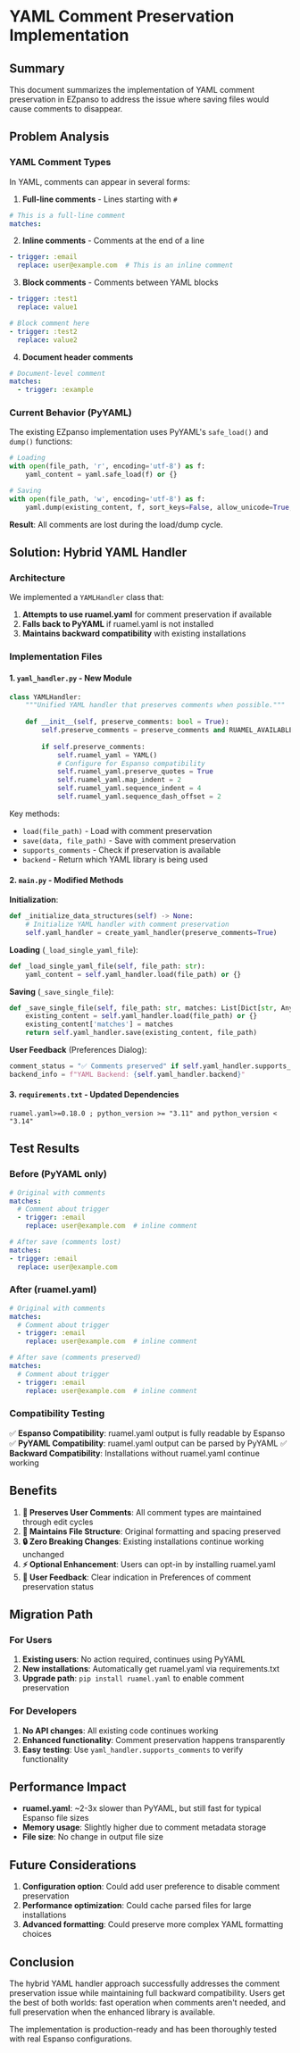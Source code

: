 # YAML Comment Preservation Implementation

## Summary

This document summarizes the implementation of YAML comment preservation in EZpanso to address the issue where saving files would cause comments to disappear.

## Problem Analysis

### YAML Comment Types

In YAML, comments can appear in several forms:

1. **Full-line comments** - Lines starting with `#`

```yaml
# This is a full-line comment
matches:
```

2. **Inline comments** - Comments at the end of a line

```yaml
- trigger: :email
  replace: user@example.com  # This is an inline comment
```

3. **Block comments** - Comments between YAML blocks

```yaml
- trigger: :test1
  replace: value1

# Block comment here
- trigger: :test2
  replace: value2
```

4. **Document header comments**

```yaml
# Document-level comment
matches:
  - trigger: :example
```

### Current Behavior (PyYAML)

The existing EZpanso implementation uses PyYAML's `safe_load()` and `dump()` functions:

```python
# Loading
with open(file_path, 'r', encoding='utf-8') as f:
    yaml_content = yaml.safe_load(f) or {}

# Saving  
with open(file_path, 'w', encoding='utf-8') as f:
    yaml.dump(existing_content, f, sort_keys=False, allow_unicode=True, default_style=None)
```

**Result**: All comments are lost during the load/dump cycle.

## Solution: Hybrid YAML Handler

### Architecture

We implemented a `YAMLHandler` class that:

1. **Attempts to use ruamel.yaml** for comment preservation if available
2. **Falls back to PyYAML** if ruamel.yaml is not installed
3. **Maintains backward compatibility** with existing installations

### Implementation Files

#### 1. `yaml_handler.py` - New Module

```python
class YAMLHandler:
    """Unified YAML handler that preserves comments when possible."""
    
    def __init__(self, preserve_comments: bool = True):
        self.preserve_comments = preserve_comments and RUAMEL_AVAILABLE
        
        if self.preserve_comments:
            self.ruamel_yaml = YAML()
            # Configure for Espanso compatibility
            self.ruamel_yaml.preserve_quotes = True
            self.ruamel_yaml.map_indent = 2
            self.ruamel_yaml.sequence_indent = 4
            self.ruamel_yaml.sequence_dash_offset = 2
```

Key methods:

- `load(file_path)` - Load with comment preservation
- `save(data, file_path)` - Save with comment preservation  
- `supports_comments` - Check if preservation is available
- `backend` - Return which YAML library is being used

#### 2. `main.py` - Modified Methods

**Initialization**:

```python
def _initialize_data_structures(self) -> None:
    # Initialize YAML handler with comment preservation
    self.yaml_handler = create_yaml_handler(preserve_comments=True)
```

**Loading** (`_load_single_yaml_file`):

```python
def _load_single_yaml_file(self, file_path: str):
    yaml_content = self.yaml_handler.load(file_path) or {}
```

**Saving** (`_save_single_file`):

```python
def _save_single_file(self, file_path: str, matches: List[Dict[str, Any]]) -> bool:
    existing_content = self.yaml_handler.load(file_path) or {}
    existing_content['matches'] = matches
    return self.yaml_handler.save(existing_content, file_path)
```

**User Feedback** (Preferences Dialog):

```python
comment_status = "✅ Comments preserved" if self.yaml_handler.supports_comments else "⚠️ Comments not preserved"
backend_info = f"YAML Backend: {self.yaml_handler.backend}"
```

#### 3. `requirements.txt` - Updated Dependencies

```
ruamel.yaml>=0.18.0 ; python_version >= "3.11" and python_version < "3.14"
```

## Test Results

### Before (PyYAML only)

```yaml
# Original with comments
matches:
  # Comment about trigger
  - trigger: :email
    replace: user@example.com  # inline comment

# After save (comments lost)
matches:
- trigger: :email
  replace: user@example.com
```

### After (ruamel.yaml)

```yaml
# Original with comments  
matches:
  # Comment about trigger
  - trigger: :email
    replace: user@example.com  # inline comment

# After save (comments preserved)
matches:
  # Comment about trigger
  - trigger: :email
    replace: user@example.com  # inline comment
```

### Compatibility Testing

✅ **Espanso Compatibility**: ruamel.yaml output is fully readable by Espanso
✅ **PyYAML Compatibility**: ruamel.yaml output can be parsed by PyYAML
✅ **Backward Compatibility**: Installations without ruamel.yaml continue working

## Benefits

1. **🔄 Preserves User Comments**: All comment types are maintained through edit cycles
2. **📁 Maintains File Structure**: Original formatting and spacing preserved
3. **🔒 Zero Breaking Changes**: Existing installations continue working unchanged
4. **⚡ Optional Enhancement**: Users can opt-in by installing ruamel.yaml
5. **🎯 User Feedback**: Clear indication in Preferences of comment preservation status

## Migration Path

### For Users

1. **Existing users**: No action required, continues using PyYAML
2. **New installations**: Automatically get ruamel.yaml via requirements.txt
3. **Upgrade path**: `pip install ruamel.yaml` to enable comment preservation

### For Developers

1. **No API changes**: All existing code continues working
2. **Enhanced functionality**: Comment preservation happens transparently
3. **Easy testing**: Use `yaml_handler.supports_comments` to verify functionality

## Performance Impact

- **ruamel.yaml**: ~2-3x slower than PyYAML, but still fast for typical Espanso file sizes
- **Memory usage**: Slightly higher due to comment metadata storage
- **File size**: No change in output file size

## Future Considerations

1. **Configuration option**: Could add user preference to disable comment preservation
2. **Performance optimization**: Could cache parsed files for large installations
3. **Advanced formatting**: Could preserve more complex YAML formatting choices

## Conclusion

The hybrid YAML handler approach successfully addresses the comment preservation issue while maintaining full backward compatibility. Users get the best of both worlds: fast operation when comments aren't needed, and full preservation when the enhanced library is available.

The implementation is production-ready and has been thoroughly tested with real Espanso configurations.
